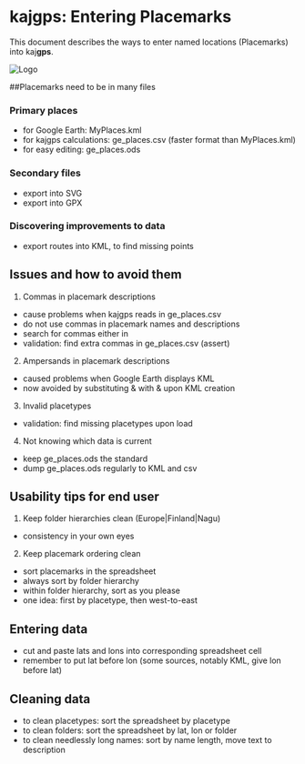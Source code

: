 # kaj**gps**: Entering Placemarks

This document describes the ways to enter named locations (Placemarks) into 
kaj**gps**.

![Logo](https://lh3.googleusercontent.com/-KouDlj6ewlQ/VTUaFSBIlHI/AAAAAAAAUu0/WDKwZf2NXO8/s288/kajgps-green.png)

##Placemarks need to be in many files

### Primary places

* for Google Earth: MyPlaces.kml
* for kajgps calculations: ge_places.csv (faster format than MyPlaces.kml)
* for easy editing: ge_places.ods

### Secondary files
* export into SVG
* export into GPX

### Discovering improvements to data
* export routes into KML, to find missing points

## Issues and how to avoid them

1. Commas in placemark descriptions 
  * cause problems when kajgps reads in ge_places.csv
  * do not use commas in placemark names and descriptions
  * search for commas either in 
  * validation: find extra commas in ge_places.csv (assert)

2. Ampersands in placemark descriptions
  * caused problems when Google Earth displays KML
  * now avoided by substituting & with &amp; upon KML creation

3. Invalid placetypes
  * validation: find missing placetypes upon load

4. Not knowing which data is current
  * keep ge_places.ods the standard
  * dump ge_places.ods regularly to KML and csv

## Usability tips for end user

1. Keep folder hierarchies clean (Europe|Finland|Nagu)  
  * consistency in your own eyes

2. Keep placemark ordering clean
  * sort placemarks in the spreadsheet
  * always sort by folder hierarchy
  * within folder hierarchy, sort as you please
  * one idea: first by placetype, then west-to-east 

## Entering data

* cut and paste lats and lons into corresponding spreadsheet cell
* remember to put lat before lon (some sources, notably KML, give lon before lat)

## Cleaning data

* to clean placetypes: sort the spreadsheet by placetype
* to clean folders: sort the spreadsheet by lat, lon or folder
* to clean needlessly long names: sort by name length, move text to description

